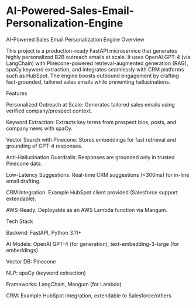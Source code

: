 # AI-Powered-Sales-Email-Personalization-Engine

AI-Powered Sales Email Personalization Engine
Overview

This project is a production-ready FastAPI microservice that generates highly personalized B2B outreach emails at scale. It uses OpenAI GPT-4 (via LangChain) with Pinecone-powered retrieval-augmented generation (RAG), spaCy keyword extraction, and integrates seamlessly with CRM platforms such as HubSpot. The engine boosts outbound engagement by crafting fact-grounded, tailored sales emails while preventing hallucinations.

Features

Personalized Outreach at Scale: Generates tailored sales emails using verified company/prospect context.

Keyword Extraction: Extracts key terms from prospect bios, posts, and company news with spaCy.

Vector Search with Pinecone: Stores embeddings for fast retrieval and grounding of GPT-4 responses.

Anti-Hallucination Guardrails: Responses are grounded only in trusted Pinecone data.

Low-Latency Suggestions: Real-time CRM suggestions (<300ms) for in-line email drafting.

CRM Integration: Example HubSpot client provided (Salesforce support extendable).

AWS-Ready: Deployable as an AWS Lambda function via Mangum.

Tech Stack

Backend: FastAPI, Python 3.11+

AI Models: OpenAI GPT-4 (for generation), text-embedding-3-large (for embeddings)

Vector DB: Pinecone

NLP: spaCy (keyword extraction)

Frameworks: LangChain, Mangum (for Lambda)

CRM: Example HubSpot integration, extendable to Salesforce/others
